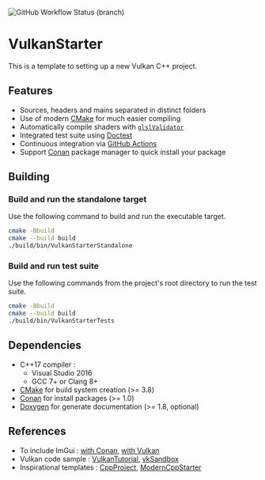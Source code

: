 ![GitHub Workflow Status (branch)](https://img.shields.io/github/workflow/status/florianvazelle/VulkanStarter/build/main?label=Windows%20%7C%20Linux&logo=github)
# VulkanStarter

This is a template to setting up a new Vulkan C++ project.

## Features

- Sources, headers and mains separated in distinct folders
- Use of modern [CMake](https://cmake.org/) for much easier compiling
- Automatically compile shaders with [`glslValidator`](https://github.com/KhronosGroup/glslang)
- Integrated test suite using [Doctest](https://github.com/onqtam/doctest)
- Continuous integration via [GitHub Actions](https://help.github.com/en/actions)
- Support [Conan](https://conan.io/) package manager to quick install your package

## Building

### Build and run the standalone target

Use the following command to build and run the executable target.

```bash
cmake -Bbuild
cmake --build build
./build/bin/VulkanStarterStandalone
```

### Build and run test suite

Use the following commands from the project's root directory to run the test suite.

```bash
cmake -Bbuild
cmake --build build
./build/bin/VulkanStarterTests
```

## Dependencies

- C++17 compiler :
  - Visual Studio 2016
  - GCC 7+ or Clang 8+
- [CMake](https://cmake.org/) for build system creation (>= 3.8)
- [Conan](https://conan.io/) for install packages (>= 1.0)
- [Doxygen](https://doxygen.org/) for generate documentation (>= 1.8, optional)

## References

- To include ImGui : [with Conan](https://blog.conan.io/2019/06/26/An-introduction-to-the-Dear-ImGui-library.html), [with Vulkan](https://frguthmann.github.io/posts/vulkan_imgui/)
- Vulkan code sample : [VulkanTutorial](https://github.com/Overv/VulkanTutorial), [vkSandbox](https://github.com/tstullich/vk-sandbox)
- Inspirational templates : [CppProject](https://github.com/tweether/cpp-project), [ModernCppStarter](https://github.com/TheLartians/ModernCppStarter)
